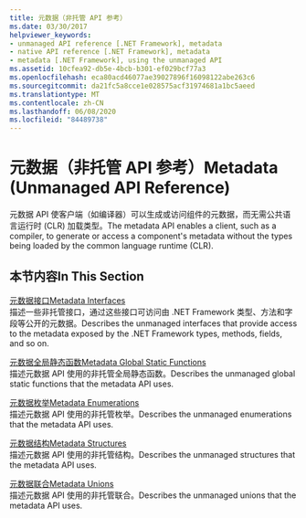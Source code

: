 ```yaml
---
title: 元数据（非托管 API 参考）
ms.date: 03/30/2017
helpviewer_keywords:
- unmanaged API reference [.NET Framework], metadata
- native API reference [.NET Framework], metadata
- metadata [.NET Framework], using the unmanaged API
ms.assetid: 10cfea92-db5e-4bcb-b301-ef029bcf77a3
ms.openlocfilehash: eca80acd46077ae39027896f16098122abe263c6
ms.sourcegitcommit: da21fc5a8cce1e028575acf31974681a1bc5aeed
ms.translationtype: MT
ms.contentlocale: zh-CN
ms.lasthandoff: 06/08/2020
ms.locfileid: "84489738"
---
```

# <a name="metadata-unmanaged-api-reference"></a><span data-ttu-id="b52a0-102">元数据（非托管 API 参考）</span><span class="sxs-lookup"><span data-stu-id="b52a0-102">Metadata (Unmanaged API Reference)</span></span>
<span data-ttu-id="b52a0-103">元数据 API 使客户端（如编译器）可以生成或访问组件的元数据，而无需公共语言运行时 (CLR) 加载类型。</span><span class="sxs-lookup"><span data-stu-id="b52a0-103">The metadata API enables a client, such as a compiler, to generate or access a component's metadata without the types being loaded by the common language runtime (CLR).</span></span>  
  
## <a name="in-this-section"></a><span data-ttu-id="b52a0-104">本节内容</span><span class="sxs-lookup"><span data-stu-id="b52a0-104">In This Section</span></span>  
 [<span data-ttu-id="b52a0-105">元数据接口</span><span class="sxs-lookup"><span data-stu-id="b52a0-105">Metadata Interfaces</span></span>](metadata-interfaces.md)  
 <span data-ttu-id="b52a0-106">描述一些非托管接口，通过这些接口可访问由 .NET Framework 类型、方法和字段等公开的元数据。</span><span class="sxs-lookup"><span data-stu-id="b52a0-106">Describes the unmanaged interfaces that provide access to the metadata exposed by the .NET Framework types, methods, fields, and so on.</span></span>  
  
 [<span data-ttu-id="b52a0-107">元数据全局静态函数</span><span class="sxs-lookup"><span data-stu-id="b52a0-107">Metadata Global Static Functions</span></span>](metadata-global-static-functions.md)  
 <span data-ttu-id="b52a0-108">描述元数据 API 使用的非托管全局静态函数。</span><span class="sxs-lookup"><span data-stu-id="b52a0-108">Describes the unmanaged global static functions that the metadata API uses.</span></span>  
  
 [<span data-ttu-id="b52a0-109">元数据枚举</span><span class="sxs-lookup"><span data-stu-id="b52a0-109">Metadata Enumerations</span></span>](metadata-enumerations.md)  
 <span data-ttu-id="b52a0-110">描述元数据 API 使用的非托管枚举。</span><span class="sxs-lookup"><span data-stu-id="b52a0-110">Describes the unmanaged enumerations that the metadata API uses.</span></span>  
  
 [<span data-ttu-id="b52a0-111">元数据结构</span><span class="sxs-lookup"><span data-stu-id="b52a0-111">Metadata Structures</span></span>](metadata-structures.md)  
 <span data-ttu-id="b52a0-112">描述元数据 API 使用的非托管结构。</span><span class="sxs-lookup"><span data-stu-id="b52a0-112">Describes the unmanaged structures that the metadata API uses.</span></span>  
  
 [<span data-ttu-id="b52a0-113">元数据联合</span><span class="sxs-lookup"><span data-stu-id="b52a0-113">Metadata Unions</span></span>](metadata-unions.md)  
 <span data-ttu-id="b52a0-114">描述元数据 API 使用的非托管联合。</span><span class="sxs-lookup"><span data-stu-id="b52a0-114">Describes the unmanaged unions that the metadata API uses.</span></span>
